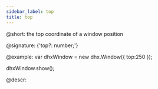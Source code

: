 ```yaml
---
sidebar_label: top
title: top
---          
```


@short: the top coordinate of a window position

@signature: {'top?: number;'}

@example:
var dhxWindow = new dhx.Window({
    top:250
});

dhxWindow.show();

@descr:
